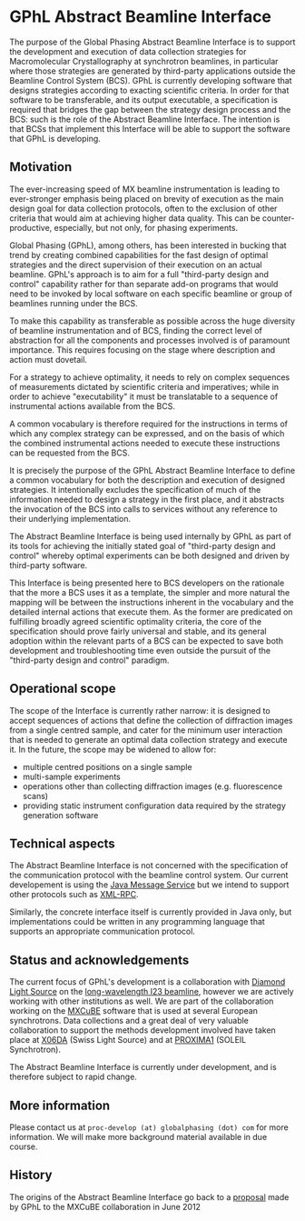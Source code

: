 
GPhL Abstract Beamline Interface
================================

The purpose of the Global Phasing Abstract Beamline Interface is to support
the development and execution of data collection strategies for Macromolecular
Crystallography at synchrotron beamlines, in particular where those strategies
are generated by third-party applications outside the Beamline Control System (BCS).
GPhL is currently developing software that designs strategies according to exacting
scientific criteria. In order for that software to be transferable, and its
output executable, a specification is required that bridges
the gap between the strategy design process and the BCS: such is the role
of the Abstract Beamline Interface. The intention is that BCSs that implement
this Interface will be able to support the software that GPhL is developing.

## Motivation

The ever-increasing speed of MX beamline instrumentation is leading to
ever-stronger emphasis being placed on brevity of execution as the
main design goal for data collection protocols, often to the exclusion
of other criteria that would aim at achieving higher data
quality. This can be counter-productive, especially, but not only, for
phasing experiments.

Global Phasing (GPhL), among others, has been interested in bucking
that trend by creating combined capabilities for the fast design of
optimal strategies and the direct supervision of their execution on an
actual beamline. GPhL's approach is to aim for a full "third-party
design and control" capability rather for than separate add-on programs
that would need to be invoked by local software on each specific
beamline or group of beamlines running under the BCS.

To make this capability as transferable as possible across the huge
diversity of beamline instrumentation and of BCS, finding the correct
level of abstraction for all the components and processes involved is
of paramount importance. This requires focusing on the stage where
description and action must dovetail.

For a strategy to achieve optimality, it needs to rely on complex
sequences of measurements dictated by scientific criteria and
imperatives; while in order to achieve "executability" it must be
translatable to a sequence of instrumental actions available from the
BCS.

A common vocabulary is therefore required for the instructions in
terms of which any complex strategy can be expressed, and on the basis
of which the combined instrumental actions needed to execute these
instructions can be requested from the BCS.

It is precisely the purpose of the GPhL Abstract Beamline Interface to
define a common vocabulary for both the description
and execution of designed strategies. It intentionally excludes the
specification of much of the information needed to design a strategy in
the first place, and it abstracts the invocation of the BCS into calls
to services without any reference to their underlying implementation.

The Abstract Beamline Interface is being used internally by GPhL as
part of its tools for achieving the initially stated goal of
"third-party design and control" whereby optimal experiments can be
both designed and driven by third-party software.

This Interface is being presented here to BCS developers on the
rationale that the more a BCS uses it as a template, the simpler and
more natural the mapping will be between the instructions inherent in
the vocabulary and the detailed internal actions that
execute them. As the former are predicated on fulfilling broadly
agreed scientific optimality criteria, the core of the specification should prove
fairly universal and stable, and its general adoption within the
relevant parts of a BCS can be expected to save both development and
troubleshooting time even outside the pursuit of the "third-party
design and control" paradigm.

## Operational scope

The scope of the Interface is currently rather narrow: it is designed to accept
sequences of actions that define the collection of diffraction images from a single
centred sample, and cater for the minimum user interaction that is needed
to generate an optimal data collection strategy and execute it. In the future, the scope may
be widened to allow for:

* multiple centred positions on a single sample
* multi-sample experiments
* operations other than collecting diffraction images (e.g. fluorescence scans)
* providing static instrument configuration data required by the strategy generation software

## Technical aspects

The Abstract Beamline Interface is not concerned with the specification of the communication
protocol with the beamline control system. Our current developement is using
the [Java Message Service](https://en.wikipedia.org/wiki/Java_Message_Service)
but we intend to support other protocols such as [XML-RPC](https://en.wikipedia.org/wiki/XML-RPC).

Similarly, the concrete interface itself is currently provided in Java only,
but implementations could be written in any programming language that supports
an appropriate communication protocol.

## Status and acknowledgements

The current focus of GPhL's development is a collaboration with
[Diamond Light Source](http://www.diamond.ac.uk/)
on the [long-wavelength I23 beamline](http://www.diamond.ac.uk/Beamlines/Mx/I23.html), however
we are actively working with other institutions as well. We are part of the collaboration
working on the [MXCuBE](https://github.com/mxcube/mxcube) software that is used
at several European synchrotrons. Data collections and a great deal of very valuable
collaboration to support the methods development involved have taken place at
[X06DA](http://www.psi.ch/sls/pxiii/) (Swiss Light Source) and 
at [PROXIMA1](http://www.synchrotron-soleil.fr/Recherche/LignesLumiere/PROXIMA1)
(SOLEIL Synchrotron).

The Abstract Beamline Interface is currently under development, and is
therefore subject to rapid change.

## More information

Please contact us at `proc-develop (at) globalphasing (dot) com` for more information. We will
make more background material available in due course.

## History

The origins of the Abstract Beamline Interface go back to a
[proposal](http://forge.epn-campus.eu/boards/11/topics/112)
made by GPhL to the MXCuBE collaboration in June 2012


